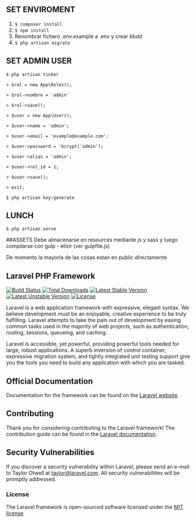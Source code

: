 ## SET ENVIROMENT

1. `$ composer install`
2. `$ npm install`
3. Renombrar fichero .env.example a .env y crear bbdd
4. `$ php artisan migrate`

## SET ADMIN USER
`$ php artisan tinker`

`> $rol = new App\Roles();`

`> $rol->nombre = 'admin'`

`> $rol->save();`

`> $user = new App\User();`

`> $user->name = 'admin';`

`> $user->email = 'example@example.com';`

`> $user->password = 'bcrypt('admin');`

`> $user->alias = 'admin';`

`> $user->rol_id = 1;`

`> $user->save();`

`> exit;`

`$ php artisan key:generate`

## LUNCH
`$ php artisan serve`

##ASSETS
 Debe almacenarse en resources mediante js y sass y luego compilarse con gulp - elixir (ver gulpfile.js)

 De momento la mayoría de las cosas estan en public directamente


## Laravel PHP Framework

[![Build Status](https://travis-ci.org/laravel/framework.svg)](https://travis-ci.org/laravel/framework)
[![Total Downloads](https://poser.pugx.org/laravel/framework/d/total.svg)](https://packagist.org/packages/laravel/framework)
[![Latest Stable Version](https://poser.pugx.org/laravel/framework/v/stable.svg)](https://packagist.org/packages/laravel/framework)
[![Latest Unstable Version](https://poser.pugx.org/laravel/framework/v/unstable.svg)](https://packagist.org/packages/laravel/framework)
[![License](https://poser.pugx.org/laravel/framework/license.svg)](https://packagist.org/packages/laravel/framework)

Laravel is a web application framework with expressive, elegant syntax. We believe development must be an enjoyable, creative experience to be truly fulfilling. Laravel attempts to take the pain out of development by easing common tasks used in the majority of web projects, such as authentication, routing, sessions, queueing, and caching.

Laravel is accessible, yet powerful, providing powerful tools needed for large, robust applications. A superb inversion of control container, expressive migration system, and tightly integrated unit testing support give you the tools you need to build any application with which you are tasked.

## Official Documentation

Documentation for the framework can be found on the [Laravel website](http://laravel.com/docs).

## Contributing

Thank you for considering contributing to the Laravel framework! The contribution guide can be found in the [Laravel documentation](http://laravel.com/docs/contributions).

## Security Vulnerabilities

If you discover a security vulnerability within Laravel, please send an e-mail to Taylor Otwell at taylor@laravel.com. All security vulnerabilities will be promptly addressed.

### License

The Laravel framework is open-sourced software licensed under the [MIT license](http://opensource.org/licenses/MIT)
